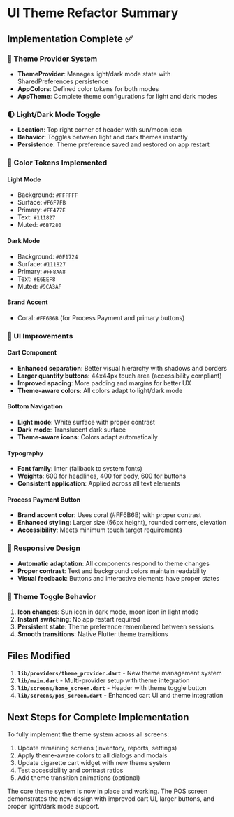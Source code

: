 # UI Theme Refactor Summary

## Implementation Complete ✅

### 🎨 Theme Provider System
- **ThemeProvider**: Manages light/dark mode state with SharedPreferences persistence
- **AppColors**: Defined color tokens for both modes
- **AppTheme**: Complete theme configurations for light and dark modes

### 🌓 Light/Dark Mode Toggle
- **Location**: Top right corner of header with sun/moon icon
- **Behavior**: Toggles between light and dark themes instantly
- **Persistence**: Theme preference saved and restored on app restart

### 🎯 Color Tokens Implemented

#### Light Mode
- Background: `#FFFFFF`
- Surface: `#F6F7FB` 
- Primary: `#FF477E`
- Text: `#111827`
- Muted: `#6B7280`

#### Dark Mode
- Background: `#0F1724`
- Surface: `#111827`
- Primary: `#FF8AA8`
- Text: `#E6EEF8`
- Muted: `#9CA3AF`

#### Brand Accent
- Coral: `#FF6B6B` (for Process Payment and primary buttons)

### 🔧 UI Improvements

#### Cart Component
- **Enhanced separation**: Better visual hierarchy with shadows and borders
- **Larger quantity buttons**: 44x44px touch area (accessibility compliant)
- **Improved spacing**: More padding and margins for better UX
- **Theme-aware colors**: All colors adapt to light/dark mode

#### Bottom Navigation
- **Light mode**: White surface with proper contrast
- **Dark mode**: Translucent dark surface
- **Theme-aware icons**: Colors adapt automatically

#### Typography
- **Font family**: Inter (fallback to system fonts)
- **Weights**: 600 for headlines, 400 for body, 600 for buttons
- **Consistent application**: Applied across all text elements

#### Process Payment Button
- **Brand accent color**: Uses coral (#FF6B6B) with proper contrast
- **Enhanced styling**: Larger size (56px height), rounded corners, elevation
- **Accessibility**: Meets minimum touch target requirements

### 📱 Responsive Design
- **Automatic adaptation**: All components respond to theme changes
- **Proper contrast**: Text and background colors maintain readability
- **Visual feedback**: Buttons and interactive elements have proper states

### 🔄 Theme Toggle Behavior
1. **Icon changes**: Sun icon in dark mode, moon icon in light mode
2. **Instant switching**: No app restart required
3. **Persistent state**: Theme preference remembered between sessions
4. **Smooth transitions**: Native Flutter theme transitions

## Files Modified

1. **`lib/providers/theme_provider.dart`** - New theme management system
2. **`lib/main.dart`** - Multi-provider setup with theme integration
3. **`lib/screens/home_screen.dart`** - Header with theme toggle button
4. **`lib/screens/pos_screen.dart`** - Enhanced cart UI and theme integration

## Next Steps for Complete Implementation

To fully implement the theme system across all screens:

1. Update remaining screens (inventory, reports, settings)
2. Apply theme-aware colors to all dialogs and modals
3. Update cigarette cart widget with new theme system
4. Test accessibility and contrast ratios
5. Add theme transition animations (optional)

The core theme system is now in place and working. The POS screen demonstrates the new design with improved cart UI, larger buttons, and proper light/dark mode support.